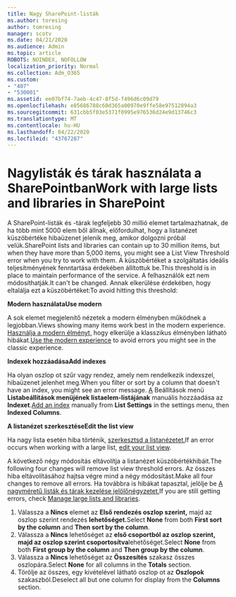 ```yaml
---
title: Nagy SharePoint-listák
ms.author: toresing
author: tomresing
manager: scotv
ms.date: 04/21/2020
ms.audience: Admin
ms.topic: article
ROBOTS: NOINDEX, NOFOLLOW
localization_priority: Normal
ms.collection: Adm_O365
ms.custom:
- "407"
- "530001"
ms.assetid: ee07bf74-7aeb-4c47-8f5d-f496d6c09d79
ms.openlocfilehash: e85686788c60d365a00970e9ffe58e97512894a3
ms.sourcegitcommit: 631cbb5f03e5371f0995e976536d24e9d13746c3
ms.translationtype: MT
ms.contentlocale: hu-HU
ms.lasthandoff: 04/22/2020
ms.locfileid: "43767287"
---
```

# <a name="work-with-large-lists-and-libraries-in-sharepoint"></a><span data-ttu-id="c4949-102">Nagylisták és tárak használata a SharePointban</span><span class="sxs-lookup"><span data-stu-id="c4949-102">Work with large lists and libraries in SharePoint</span></span>

<span data-ttu-id="c4949-103">A SharePoint-listák és -tárak legfeljebb 30 millió elemet tartalmazhatnak, de ha több mint 5000 elem ből állnak, előfordulhat, hogy a listanézet küszöbértéke hibaüzenet jelenik meg, amikor dolgozni próbál velük.</span><span class="sxs-lookup"><span data-stu-id="c4949-103">SharePoint lists and libraries can contain up to 30 million items, but when they have more than 5,000 items, you might see a List View Threshold error when you try to work with them.</span></span> <span data-ttu-id="c4949-104">A küszöbértéket a szolgáltatás ideális teljesítményének fenntartása érdekében állítottuk be.</span><span class="sxs-lookup"><span data-stu-id="c4949-104">This threshold is in place to maintain performance of the service.</span></span> <span data-ttu-id="c4949-105">A felhasználók ezt nem módosíthatják.</span><span class="sxs-lookup"><span data-stu-id="c4949-105">It can't be changed.</span></span> <span data-ttu-id="c4949-106">Annak elkerülése érdekében, hogy eltalálja ezt a küszöbértéket:</span><span class="sxs-lookup"><span data-stu-id="c4949-106">To avoid hitting this threshold:</span></span>

<span data-ttu-id="c4949-107">**Modern használata**</span><span class="sxs-lookup"><span data-stu-id="c4949-107">**Use modern**</span></span>

<span data-ttu-id="c4949-108">A sok elemet megjelenítő nézetek a modern élményben működnek a legjobban.</span><span class="sxs-lookup"><span data-stu-id="c4949-108">Views showing many items work best in the modern experience.</span></span> <span data-ttu-id="c4949-109">[Használja a modern élményt,](https://support.office.com/article/66dac24b-4177-4775-bf50-3d267318caa9) hogy elkerülje a klasszikus élményben látható hibákat.</span><span class="sxs-lookup"><span data-stu-id="c4949-109">[Use the modern experience](https://support.office.com/article/66dac24b-4177-4775-bf50-3d267318caa9) to avoid errors you might see in the classic experience.</span></span>

<span data-ttu-id="c4949-110">**Indexek hozzáadása**</span><span class="sxs-lookup"><span data-stu-id="c4949-110">**Add indexes**</span></span>

<span data-ttu-id="c4949-111">Ha olyan oszlop ot szűr vagy rendez, amely nem rendelkezik indexszel, hibaüzenet jelenhet meg.</span><span class="sxs-lookup"><span data-stu-id="c4949-111">When you filter or sort by a column that doesn't have an index, you might see an error message.</span></span> <span data-ttu-id="c4949-112">[A](https://support.office.com/article/f3f00554-b7dc-44d1-a2ed-d477eac463b0) Beállítások menü **Listabeállítások menüjének listaelem-listájának** manuális hozzáadása az **Indexet**.</span><span class="sxs-lookup"><span data-stu-id="c4949-112">[Add an index](https://support.office.com/article/f3f00554-b7dc-44d1-a2ed-d477eac463b0) manually from **List Settings** in the settings menu, then **Indexed Columns**.</span></span>

<span data-ttu-id="c4949-113">**A listanézet szerkesztése**</span><span class="sxs-lookup"><span data-stu-id="c4949-113">**Edit the list view**</span></span>

<span data-ttu-id="c4949-114">Ha nagy lista esetén hiba történik, [szerkesztsd a listanézetet.](https://support.office.com/article/15916903-e79a-423f-b4e2-02d37e1ff372)</span><span class="sxs-lookup"><span data-stu-id="c4949-114">If an error occurs when working with a large list, [edit your list view](https://support.office.com/article/15916903-e79a-423f-b4e2-02d37e1ff372).</span></span>

<span data-ttu-id="c4949-115">A következő négy módosítás eltávolítja a listanézet küszöbértékhibáit.</span><span class="sxs-lookup"><span data-stu-id="c4949-115">The following four changes will remove list view threshold errors.</span></span> <span data-ttu-id="c4949-116">Az összes hiba eltávolításához hajtsa végre mind a négy módosítást.</span><span class="sxs-lookup"><span data-stu-id="c4949-116">Make all four changes to remove all errors.</span></span> <span data-ttu-id="c4949-117">Ha továbbra is hibákat tapasztal, jelölje be [A nagyméretű listák és tárak kezelése jelölőnégyzetet.](https://support.office.com/article/B8588DAE-9387-48C2-9248-C24122F07C59)</span><span class="sxs-lookup"><span data-stu-id="c4949-117">If you are still getting errors, check [Manage large lists and libraries](https://support.office.com/article/B8588DAE-9387-48C2-9248-C24122F07C59).</span></span>

1. <span data-ttu-id="c4949-118">Válassza a **Nincs** elemet az **Első rendezés oszlop szerint,** majd az oszlop szerint rendezés **lehetőséget.**</span><span class="sxs-lookup"><span data-stu-id="c4949-118">Select **None** from both **First sort by the column** and **Then sort by the column**.</span></span>
2. <span data-ttu-id="c4949-119">Válassza a **Nincs** lehetőséget az **első csoportból az oszlop szerint,** **majd az oszlop szerint csoportosítva**lehetőséget.</span><span class="sxs-lookup"><span data-stu-id="c4949-119">Select **None** from both **First group by the column** and **Then group by the column**.</span></span>
3. <span data-ttu-id="c4949-120">Válassza a **Nincs** lehetőséget az **Összesítés** szakasz összes oszlopára.</span><span class="sxs-lookup"><span data-stu-id="c4949-120">Select **None** for all columns in the **Totals** section.</span></span>
4. <span data-ttu-id="c4949-121">Törölje az összes, egy kivételével látható oszlop ot az **Oszlopok** szakaszból.</span><span class="sxs-lookup"><span data-stu-id="c4949-121">Deselect all but one column for display from the **Columns** section.</span></span>

